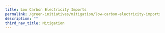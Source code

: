 ```yaml
---
title: Low Carbon Electricity Imports
permalink: /green-initiatives/mitigation/low-carbon-electricity-imports/
description: ""
third_nav_title: Mitigation
---
```

